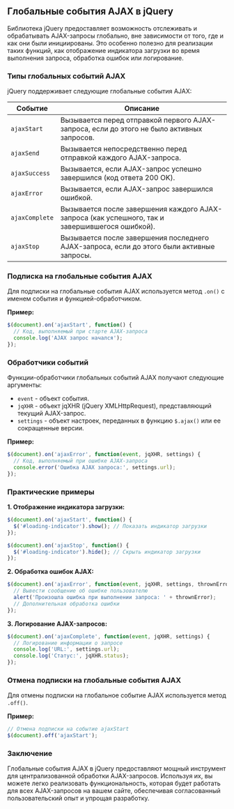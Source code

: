 ## Глобальные события AJAX в jQuery

Библиотека jQuery предоставляет возможность отслеживать и обрабатывать AJAX-запросы глобально, вне зависимости от того, где и как они были инициированы. Это особенно полезно для реализации таких функций, как отображение индикатора загрузки во время выполнения запроса, обработка ошибок или логирование.

### Типы глобальных событий AJAX

jQuery поддерживает следующие глобальные события AJAX:

| Событие           | Описание                                                                                                     |
|--------------------|--------------------------------------------------------------------------------------------------------------|
| `ajaxStart`       | Вызывается перед отправкой первого AJAX-запроса, если до этого не было активных запросов.                  |
| `ajaxSend`        | Вызывается непосредственно перед отправкой каждого AJAX-запроса.                                           |
| `ajaxSuccess`     | Вызывается, если AJAX-запрос успешно завершился (код ответа 200 OK).                                         |
| `ajaxError`       | Вызывается, если AJAX-запрос завершился ошибкой.                                                          |
| `ajaxComplete`    | Вызывается после завершения каждого AJAX-запроса (как успешного, так и завершившегося ошибкой).             |
| `ajaxStop`        | Вызывается после завершения последнего AJAX-запроса, если до этого были активные запросы.                   |

### Подписка на глобальные события AJAX

Для подписки на глобальные события AJAX используется метод `.on()` с именем события и функцией-обработчиком. 

**Пример:**

```javascript
$(document).on('ajaxStart', function() {
  // Код, выполняемый при старте AJAX-запроса
  console.log('AJAX запрос начался');
});
```

### Обработчики событий

Функции-обработчики глобальных событий AJAX получают следующие аргументы:

* `event` - объект события.
* `jqXHR` - объект jqXHR (jQuery XMLHttpRequest), представляющий текущий AJAX-запрос.
* `settings` - объект настроек, переданных в функцию `$.ajax()` или ее сокращенные версии.

**Пример:**

```javascript
$(document).on('ajaxError', function(event, jqXHR, settings) {
  // Код, выполняемый при ошибке AJAX-запроса
  console.error('Ошибка AJAX запроса:', settings.url);
});
```

### Практические примеры

**1. Отображение индикатора загрузки:**

```javascript
$(document).on('ajaxStart', function() {
  $('#loading-indicator').show(); // Показать индикатор загрузки
});

$(document).on('ajaxStop', function() {
  $('#loading-indicator').hide(); // Скрыть индикатор загрузки
});
```

**2. Обработка ошибок AJAX:**

```javascript
$(document).on('ajaxError', function(event, jqXHR, settings, thrownError) {
  // Вывести сообщение об ошибке пользователю
  alert('Произошла ошибка при выполнении запроса: ' + thrownError);
  // Дополнительная обработка ошибки
});
```

**3. Логирование AJAX-запросов:**

```javascript
$(document).on('ajaxComplete', function(event, jqXHR, settings) {
  // Логирование информации о запросе
  console.log('URL:', settings.url);
  console.log('Статус:', jqXHR.status);
});
```

### Отмена подписки на глобальные события AJAX

Для отмены подписки на глобальное событие AJAX используется метод `.off()`.

**Пример:**

```javascript
// Отмена подписки на событие ajaxStart
$(document).off('ajaxStart');
```

### Заключение

Глобальные события AJAX в jQuery предоставляют мощный инструмент для централизованной обработки AJAX-запросов. Используя их, вы можете легко реализовать функциональность, которая будет работать для всех AJAX-запросов на вашем сайте, обеспечивая согласованный пользовательский опыт и упрощая разработку. 
